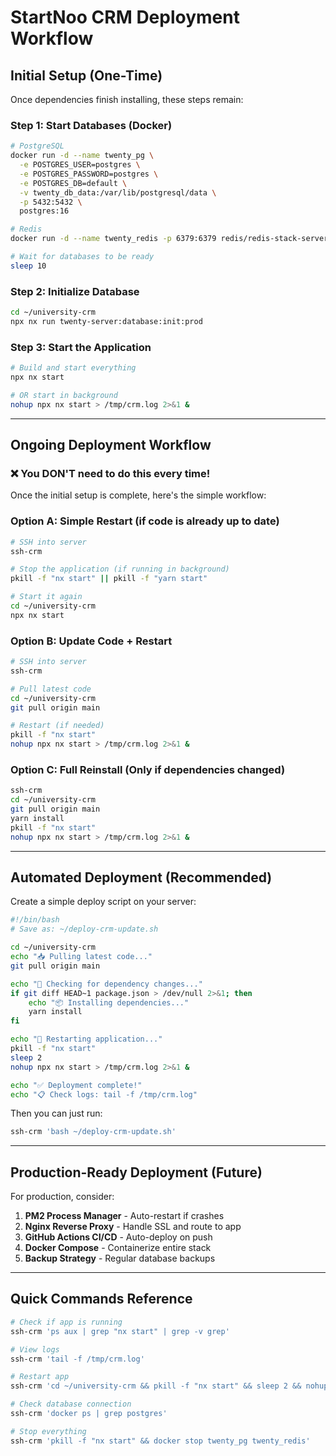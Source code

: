 # StartNoo CRM Deployment Workflow

## Initial Setup (One-Time)
Once dependencies finish installing, these steps remain:

### Step 1: Start Databases (Docker)
```bash
# PostgreSQL
docker run -d --name twenty_pg \
  -e POSTGRES_USER=postgres \
  -e POSTGRES_PASSWORD=postgres \
  -e POSTGRES_DB=default \
  -v twenty_db_data:/var/lib/postgresql/data \
  -p 5432:5432 \
  postgres:16

# Redis
docker run -d --name twenty_redis -p 6379:6379 redis/redis-stack-server:latest

# Wait for databases to be ready
sleep 10
```

### Step 2: Initialize Database
```bash
cd ~/university-crm
npx nx run twenty-server:database:init:prod
```

### Step 3: Start the Application
```bash
# Build and start everything
npx nx start

# OR start in background
nohup npx nx start > /tmp/crm.log 2>&1 &
```

---

## Ongoing Deployment Workflow

### ❌ You DON'T need to do this every time!

Once the initial setup is complete, here's the simple workflow:

### Option A: Simple Restart (if code is already up to date)
```bash
# SSH into server
ssh-crm

# Stop the application (if running in background)
pkill -f "nx start" || pkill -f "yarn start"

# Start it again
cd ~/university-crm
npx nx start
```

### Option B: Update Code + Restart
```bash
# SSH into server
ssh-crm

# Pull latest code
cd ~/university-crm
git pull origin main

# Restart (if needed)
pkill -f "nx start"
nohup npx nx start > /tmp/crm.log 2>&1 &
```

### Option C: Full Reinstall (Only if dependencies changed)
```bash
ssh-crm
cd ~/university-crm
git pull origin main
yarn install
pkill -f "nx start"
nohup npx nx start > /tmp/crm.log 2>&1 &
```

---

## Automated Deployment (Recommended)

Create a simple deploy script on your server:

```bash
#!/bin/bash
# Save as: ~/deploy-crm-update.sh

cd ~/university-crm
echo "📥 Pulling latest code..."
git pull origin main

echo "🔨 Checking for dependency changes..."
if git diff HEAD~1 package.json > /dev/null 2>&1; then
    echo "📦 Installing dependencies..."
    yarn install
fi

echo "🔄 Restarting application..."
pkill -f "nx start"
sleep 2
nohup npx nx start > /tmp/crm.log 2>&1 &

echo "✅ Deployment complete!"
echo "📋 Check logs: tail -f /tmp/crm.log"
```

Then you can just run:
```bash
ssh-crm 'bash ~/deploy-crm-update.sh'
```

---

## Production-Ready Deployment (Future)

For production, consider:

1. **PM2 Process Manager** - Auto-restart if crashes
2. **Nginx Reverse Proxy** - Handle SSL and route to app
3. **GitHub Actions CI/CD** - Auto-deploy on push
4. **Docker Compose** - Containerize entire stack
5. **Backup Strategy** - Regular database backups

---

## Quick Commands Reference

```bash
# Check if app is running
ssh-crm 'ps aux | grep "nx start" | grep -v grep'

# View logs
ssh-crm 'tail -f /tmp/crm.log'

# Restart app
ssh-crm 'cd ~/university-crm && pkill -f "nx start" && sleep 2 && nohup npx nx start > /tmp/crm.log 2>&1 &'

# Check database connection
ssh-crm 'docker ps | grep postgres'

# Stop everything
ssh-crm 'pkill -f "nx start" && docker stop twenty_pg twenty_redis'
```

